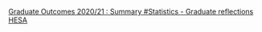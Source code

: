 [Graduate Outcomes 2020/21 : Summary #Statistics - Graduate reflections   HESA](https://qi.tc/qi/113878)